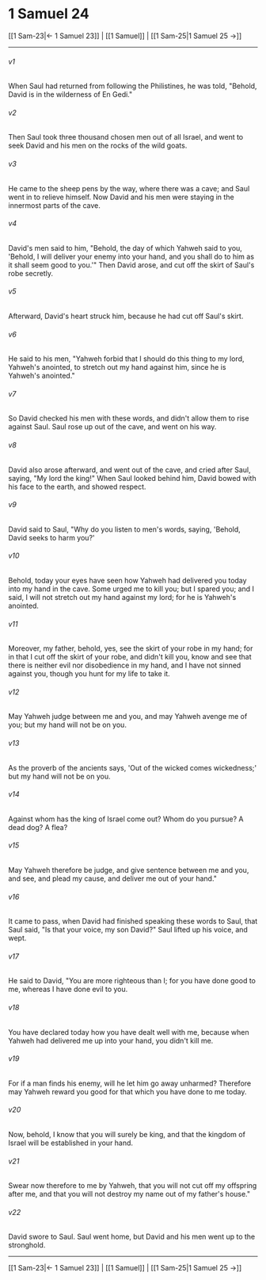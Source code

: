 # 1 Samuel 24

[[1 Sam-23|← 1 Samuel 23]] | [[1 Samuel]] | [[1 Sam-25|1 Samuel 25 →]]
***



###### v1 
When Saul had returned from following the Philistines, he was told, "Behold, David is in the wilderness of En Gedi." 

###### v2 
Then Saul took three thousand chosen men out of all Israel, and went to seek David and his men on the rocks of the wild goats. 

###### v3 
He came to the sheep pens by the way, where there was a cave; and Saul went in to relieve himself. Now David and his men were staying in the innermost parts of the cave. 

###### v4 
David's men said to him, "Behold, the day of which Yahweh said to you, 'Behold, I will deliver your enemy into your hand, and you shall do to him as it shall seem good to you.'" Then David arose, and cut off the skirt of Saul's robe secretly. 

###### v5 
Afterward, David's heart struck him, because he had cut off Saul's skirt. 

###### v6 
He said to his men, "Yahweh forbid that I should do this thing to my lord, Yahweh's anointed, to stretch out my hand against him, since he is Yahweh's anointed." 

###### v7 
So David checked his men with these words, and didn't allow them to rise against Saul. Saul rose up out of the cave, and went on his way. 

###### v8 
David also arose afterward, and went out of the cave, and cried after Saul, saying, "My lord the king!" When Saul looked behind him, David bowed with his face to the earth, and showed respect. 

###### v9 
David said to Saul, "Why do you listen to men's words, saying, 'Behold, David seeks to harm you?' 

###### v10 
Behold, today your eyes have seen how Yahweh had delivered you today into my hand in the cave. Some urged me to kill you; but I spared you; and I said, I will not stretch out my hand against my lord; for he is Yahweh's anointed. 

###### v11 
Moreover, my father, behold, yes, see the skirt of your robe in my hand; for in that I cut off the skirt of your robe, and didn't kill you, know and see that there is neither evil nor disobedience in my hand, and I have not sinned against you, though you hunt for my life to take it. 

###### v12 
May Yahweh judge between me and you, and may Yahweh avenge me of you; but my hand will not be on you. 

###### v13 
As the proverb of the ancients says, 'Out of the wicked comes wickedness;' but my hand will not be on you. 

###### v14 
Against whom has the king of Israel come out? Whom do you pursue? A dead dog? A flea? 

###### v15 
May Yahweh therefore be judge, and give sentence between me and you, and see, and plead my cause, and deliver me out of your hand." 

###### v16 
It came to pass, when David had finished speaking these words to Saul, that Saul said, "Is that your voice, my son David?" Saul lifted up his voice, and wept. 

###### v17 
He said to David, "You are more righteous than I; for you have done good to me, whereas I have done evil to you. 

###### v18 
You have declared today how you have dealt well with me, because when Yahweh had delivered me up into your hand, you didn't kill me. 

###### v19 
For if a man finds his enemy, will he let him go away unharmed? Therefore may Yahweh reward you good for that which you have done to me today. 

###### v20 
Now, behold, I know that you will surely be king, and that the kingdom of Israel will be established in your hand. 

###### v21 
Swear now therefore to me by Yahweh, that you will not cut off my offspring after me, and that you will not destroy my name out of my father's house." 

###### v22 
David swore to Saul. Saul went home, but David and his men went up to the stronghold.

***
[[1 Sam-23|← 1 Samuel 23]] | [[1 Samuel]] | [[1 Sam-25|1 Samuel 25 →]]
